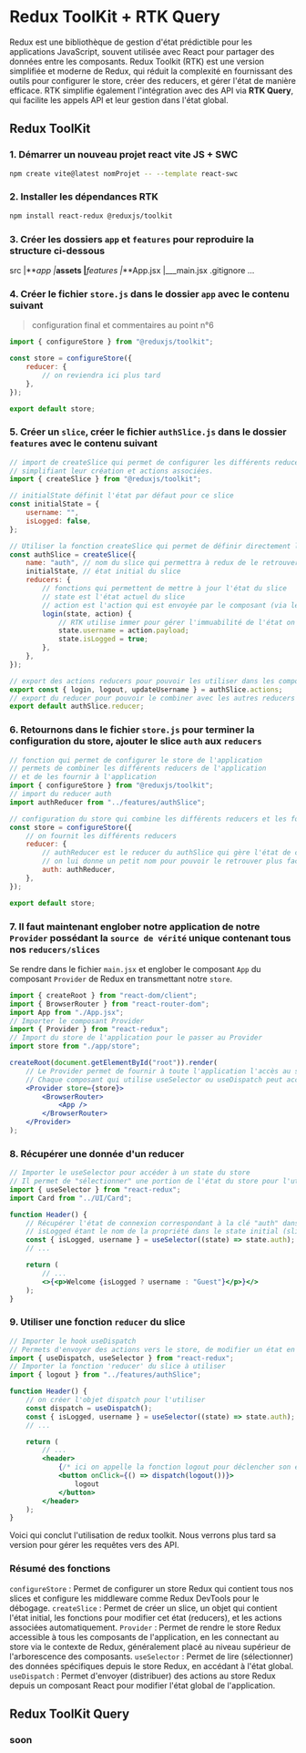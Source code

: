# Redux ToolKit + RTK Query

Redux est une bibliothèque de gestion d'état prédictible pour les applications JavaScript, souvent utilisée avec React pour partager des données entre les composants. Redux Toolkit (RTK) est une version simplifiée et moderne de Redux, qui réduit la complexité en fournissant des outils pour configurer le store, créer des reducers, et gérer l'état de manière efficace. RTK simplifie également l'intégration avec des API via **RTK Query**, qui facilite les appels API et leur gestion dans l'état global.

## Redux ToolKit

### 1. Démarrer un nouveau projet react vite JS + SWC

```bash
npm create vite@latest nomProjet -- --template react-swc
```

### 2. Installer les dépendances RTK

```bash
npm install react-redux @reduxjs/toolkit
```

### 3. Créer les dossiers `app` et `features` pour reproduire la structure ci-dessous

src
|**_app
|_**assets
|**_features
|_**App.jsx
|___main.jsx
.gitignore
...

### 4. Créer le fichier `store.js` dans le dossier `app` avec le contenu suivant

> configuration final et commentaires au point n°6

```js
import { configureStore } from "@reduxjs/toolkit";

const store = configureStore({
    reducer: {
        // on reviendra ici plus tard
    },
});

export default store;
```

### 5. Créer un `slice`, créer le fichier `authSlice.js` dans le dossier `features` avec le contenu suivant

```js
// import de createSlice qui permet de configurer les différents reducers du slice auth en 
// simplifiant leur création et actions associées.
import { createSlice } from "@reduxjs/toolkit";

// initialState définit l'état par défaut pour ce slice
const initialState = {
    username: "",
    isLogged: false,
};

// Utiliser la fonction createSlice qui permet de définir directement l'état initial et de gérer les actions dans un seul objet
const authSlice = createSlice({
    name: "auth", // nom du slice qui permettra à redux de le retrouver
    initialState, // état initial du slice
    reducers: {
        // fonctions qui permettent de mettre à jour l'état du slice
        // state est l'état actuel du slice
        // action est l'action qui est envoyée par le composant (via le dispatch), la donnée se trouve dans action.payload
        login(state, action) {
            // RTK utilise immer pour gérer l'immuabilité de l'état on peut donc modifier l'état directement
            state.username = action.payload;
            state.isLogged = true;
        },
    },
});

// export des actions reducers pour pouvoir les utiliser dans les composants
export const { login, logout, updateUsername } = authSlice.actions;
// export du reducer pour pouvoir le combiner avec les autres reducers dans le store
export default authSlice.reducer;
```

### 6. Retournons dans le fichier `store.js` pour terminer la configuration du store, ajouter le slice `auth` aux `reducers`

```js
// fonction qui permet de configurer le store de l'application
// permets de combiner les différents reducers de l'application
// et de les fournir à l'application
import { configureStore } from "@reduxjs/toolkit";
// import du reducer auth
import authReducer from "../features/authSlice";

// configuration du store qui combine les différents reducers et les fournit à l'application
const store = configureStore({
    // on fournit les différents reducers
    reducer: {
        // authReducer est le reducer du authSlice qui gère l'état de connexion de l'utilisateur
        // on lui donne un petit nom pour pouvoir le retrouver plus facilement
        auth: authReducer,
    },
});

export default store;
```

### 7. Il faut maintenant englober notre application de notre `Provider` possédant la `source de vérité` unique contenant tous nos `reducers/slices`

Se rendre dans le fichier `main.jsx` et englober le composant `App` du composant `Provider` de Redux en transmettant notre `store`.

```jsx
import { createRoot } from "react-dom/client";
import { BrowserRouter } from "react-router-dom";
import App from "./App.jsx";
// Importer le composant Provider
import { Provider } from "react-redux";
// Import du store de l'application pour le passer au Provider
import store from "./app/store";

createRoot(document.getElementById("root")).render(
    // Le Provider permet de fournir à toute l'application l'accès au store Redux
    // Chaque composant qui utilise useSelector ou useDispatch peut accéder à l'état global de l'application
    <Provider store={store}>
        <BrowserRouter>
            <App />
        </BrowserRouter>
    </Provider>
);
```

### 8. Récupérer une donnée d'un reducer

```jsx
// Importer le useSelector pour accéder à un state du store
// Il permet de "sélectionner" une portion de l'état du store pour l'utiliser dans un composant.
import { useSelector } from "react-redux";
import Card from "../UI/Card";

function Header() {
    // Récupérer l'état de connexion correspondant à la clé "auth" dans le store
    // isLogged étant le nom de la propriété dans le state initial (slice auth)
    const { isLogged, username } = useSelector((state) => state.auth);
    // ...

    return (
        // ...
        <>{<p>Welcome {isLogged ? username : "Guest"}</p>}</>
    );
}
```

### 9. Utiliser une fonction `reducer` du slice

```jsx
// Importer le hook useDispatch
// Permets d'envoyer des actions vers le store, de modifier un état en déclenchant une action d'un reducer
import { useDispatch, useSelector } from "react-redux";
// Importer la fonction 'reducer' du slice à utiliser
import { logout } from "../features/authSlice";

function Header() {
    // on créer l'objet dispatch pour l'utiliser   
    const dispatch = useDispatch();
    const { isLogged, username } = useSelector((state) => state.auth);
    // ...

    return (
        // ...
        <header>
            {/* ici on appelle la fonction logout pour déclencher son effet qui va réinitialisé la state du slice auth*/}
            <button onClick={() => dispatch(logout())}>
                logout
            </button>
        </header>
    );
}
```

Voici qui conclut l'utilisation de redux toolkit.
Nous verrons plus tard sa version pour gérer les requêtes vers des API.

### Résumé des fonctions

`configureStore` : Permet de configurer un store Redux qui contient tous nos slices et configure les middleware comme Redux DevTools pour le débogage.
`createSlice` : Permet de créer un slice, un objet qui contient l'état initial, les fonctions pour modifier cet état (reducers), et les actions associées automatiquement.
`Provider` : Permet de rendre le store Redux accessible à tous les composants de l'application, en les connectant au store via le contexte de Redux, généralement placé au niveau supérieur de l'arborescence des composants.
`useSelector` : Permet de lire (sélectionner) des données spécifiques depuis le store Redux, en accédant à l'état global.
`useDispatch` : Permet d'envoyer (distribuer) des actions au store Redux depuis un composant React pour modifier l'état global de l'application.

## Redux ToolKit Query

### soon
